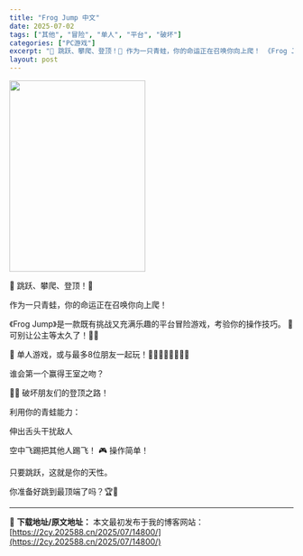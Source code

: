 ```yaml
---
title: "Frog Jump 中文"
date: 2025-07-02
tags: ["其他", "冒险", "单人", "平台", "破坏"]
categories: ["PC游戏"]
excerpt: "🐸 跳跃、攀爬、登顶！🏰 作为一只青蛙，你的命运正在召唤你向上爬！ 《Frog Jump》是一款既有挑战又充满乐趣的平台冒险游戏，考验你的操作技巧。 💋 可别让公主等太久了！👑👸 🍕 单人游戏，或与最多8位朋友一起玩！🐸🐸🐸🐸🐸🐸🐸🐸 谁会第一个赢得王室之吻？ 🐸💥 破坏朋友们的登顶之路！ 利用你的&hellip;"
layout: post
---
```


<img class="aligncenter size-full wp-image-14801" src="https://2cy.202588.cn/wp-content/uploads/2025/07/2025070207202320.jpg" alt="" width="241" height="339" />

🐸 跳跃、攀爬、登顶！🏰

作为一只青蛙，你的命运正在召唤你向上爬！

《Frog Jump》是一款既有挑战又充满乐趣的平台冒险游戏，考验你的操作技巧。
💋 可别让公主等太久了！👑👸

🍕 单人游戏，或与最多8位朋友一起玩！🐸🐸🐸🐸🐸🐸🐸🐸

谁会第一个赢得王室之吻？

🐸💥 破坏朋友们的登顶之路！

利用你的青蛙能力：

伸出舌头干扰敌人

空中飞踢把其他人踢飞！
🎮 操作简单！

只要跳跃，这就是你的天性。

你准备好跳到最顶端了吗？🏆🐸

---
📖 **下载地址/原文地址：** 本文最初发布于我的博客网站：[https://2cy.202588.cn/2025/07/14800/](https://2cy.202588.cn/2025/07/14800/)
